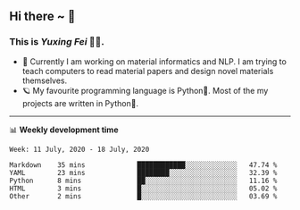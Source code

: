 ## Hi there ~ 👋
### This is *Yuxing Fei* 🧑🏻. ‍

- 🚀 Currently I am working on material informatics and NLP. I am trying to teach computers to read material papers and design novel materials themselves. 
- 🪐 My favourite programming language is Python🐍. Most of the my projects are written in Python🐍.

----
📊 **Weekly development time**
<!--START_SECTION:waka-->
```text
Week: 11 July, 2020 - 18 July, 2020

Markdown    35 mins             ████████████░░░░░░░░░░░░░   47.74 % 
YAML        23 mins             ████████░░░░░░░░░░░░░░░░░   32.39 % 
Python      8 mins              ██░░░░░░░░░░░░░░░░░░░░░░░   11.16 % 
HTML        3 mins              █░░░░░░░░░░░░░░░░░░░░░░░░   05.02 % 
Other       2 mins              █░░░░░░░░░░░░░░░░░░░░░░░░   03.69 %
```
<!--END_SECTION:waka-->
